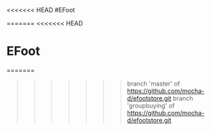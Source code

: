 <<<<<<< HEAD
#EFoot

=======
<<<<<<< HEAD
# EFoot
=======
>>>>>>> branch 'master' of https://github.com/mocha-d/efootstore.git
>>>>>>> branch 'groupbuying' of https://github.com/mocha-d/efootstore.git
